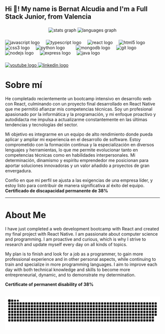<h2 align="left">Hi 👋! My name is Bernat Alcudia and I'm a Full Stack Junior, from Valencia</h2>


###

<div align="center">
 <img src="https://github-readme-stats.vercel.app/api?username=bernatalcudia&cache_seconds=86400&hide_title=false&hide_rank=false&show_icons=true&include_all_commits=true&count_private=true&disable_animations=false&theme=dracula&locale=en&hide_border=false" height="150" alt="stats graph"  />

  <img src="https://github-readme-stats.vercel.app/api/top-langs?username=bernatalcudia&cache_seconds=86400&locale=en&hide_title=false&layout=compact&card_width=320&langs_count=5&theme=dracula&hide_border=false" height="150" alt="languages graph"  />

</div>

###

<div align="left">
  <img src="https://cdn.jsdelivr.net/gh/devicons/devicon/icons/javascript/javascript-original.svg" height="30" alt="javascript logo"  />
  <img width="12" />
  <img src="https://cdn.jsdelivr.net/gh/devicons/devicon/icons/typescript/typescript-original.svg" height="30" alt="typescript logo"  />
  <img width="12" />
  <img src="https://cdn.jsdelivr.net/gh/devicons/devicon/icons/react/react-original.svg" height="30" alt="react logo"  />
  <img width="12" />
  <img src="https://cdn.jsdelivr.net/gh/devicons/devicon/icons/html5/html5-original.svg" height="30" alt="html5 logo"  />
  <img width="12" />
  <img src="https://cdn.jsdelivr.net/gh/devicons/devicon/icons/css3/css3-original.svg" height="30" alt="css3 logo"  />
  <img width="12" />
  <img src="https://cdn.jsdelivr.net/gh/devicons/devicon/icons/python/python-original.svg" height="30" alt="python logo"  />
  <img width="12" />
  <img width="12" />
  <img src="https://cdn.jsdelivr.net/gh/devicons/devicon/icons/mongodb/mongodb-original.svg" height="30" alt="mongodb logo"  />
  <img width="12" />
  <img src="https://cdn.jsdelivr.net/gh/devicons/devicon/icons/git/git-original.svg" height="30" alt="git logo"  />
  <img width="12" />
  <img src="https://cdn.jsdelivr.net/gh/devicons/devicon/icons/nodejs/nodejs-original.svg" height="30" alt="nodejs logo"  />
  <img width="12" />
  <img src="https://cdn.jsdelivr.net/gh/devicons/devicon/icons/express/express-original.svg" height="30" alt="express logo"  />
  <img width="12" />
  <img src="https://cdn.jsdelivr.net/gh/devicons/devicon/icons/java/java-original.svg" height="30" alt="java logo"  />
</div>

###

<div align="left">
  <a href="https://youtu.be/gpnLKt58rOg?si=puXYmcZkaSuoB75L" target="_blank">
    <img src="https://img.shields.io/static/v1?message=Youtube&logo=youtube&label=&color=FF0000&logoColor=white&labelColor=&style=for-the-badge" height="35" alt="youtube logo" />
  </a>
 <a href="https://www.linkedin.com/in/bernat-alcudia-0b89a3305?utm_source=share&utm_campaign=share_via&utm_content=profile&utm_medium=android_app" target="_blank">
    <img src="https://img.shields.io/static/v1?message=LinkedIn&logo=linkedin&label=&color=0077B5&logoColor=white&labelColor=&style=for-the-badge" height="35" alt="linkedin logo" />
  </a></div>

###

# Sobre mí

He completado recientemente un bootcamp intensivo en desarrollo web con React, culminando con un proyecto final desarrollado en React Native que me permitió afianzar mis competencias técnicas. Soy un profesional apasionado por la informática y la programación, y mi enfoque proactivo y autodidacta me impulsa a actualizarme constantemente en las últimas tendencias y tecnologías del sector.

Mi objetivo es integrarme en un equipo de alto rendimiento donde pueda aplicar y ampliar mi experiencia en el desarrollo de software. Estoy comprometido con la formación continua y la especialización en diversos lenguajes y herramientas, lo que me permite evolucionar tanto en competencias técnicas como en habilidades interpersonales. Mi determinación, dinamismo y espíritu emprendedor me posicionan para aportar soluciones innovadoras y un valor añadido a proyectos de gran envergadura.

Confío en que mi perfil se ajusta a las exigencias de una empresa líder, y estoy listo para contribuir de manera significativa al éxito del equipo.
**Certificado de discapacidad permanente de 38%**


---

# About Me

I have just completed a web development bootcamp with React and created my final project with React Native. I am passionate about computer science and programming. I am proactive and curious, which is why I strive to research and update myself every day on all kinds of topics.

My plan is to finish and look for a job as a programmer, to gain more professional experience and in other personal aspects, while continuing to train and specialize in more programming languages. I aim to improve each day with both technical knowledge and skills to become more entrepreneurial, dynamic, and to demonstrate my determination.

**Certificate of permanent disability of 38%**


<br clear="both">

<picture>
  <source media="(prefers-color-scheme: dark)" srcset="https://raw.githubusercontent.com/bernatalcudia/bernatalcudia/output/github-snake-dark.svg" />
  <source media="(prefers-color-scheme: light)" srcset="https://raw.githubusercontent.com/bernatalcudia/bernatalcudia/output/github-snake.svg" />
  <img alt="github-snake" src="https://raw.githubusercontent.com/bernatalcudia/bernatalcudia/output/github-snake.svg" />
</picture>



###

